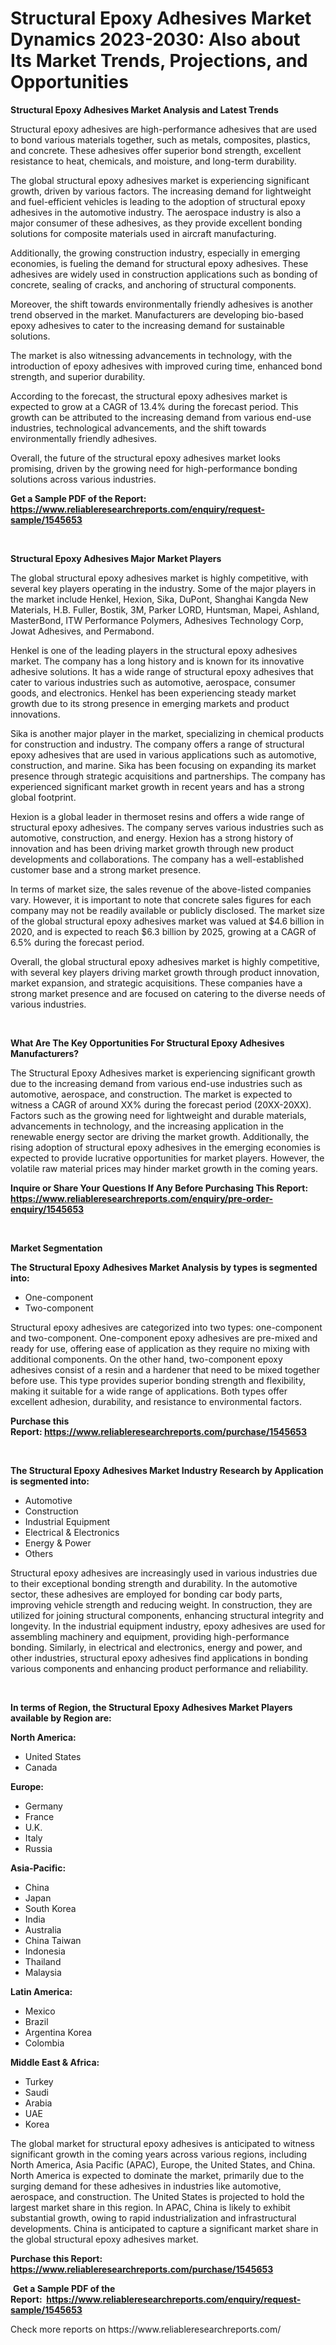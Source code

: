 <p><h1>Structural Epoxy Adhesives Market Dynamics 2023-2030: Also about Its Market Trends, Projections, and Opportunities</h1></p><p><strong>Structural Epoxy Adhesives Market Analysis and Latest Trends</strong></p>
<p><p>Structural epoxy adhesives are high-performance adhesives that are used to bond various materials together, such as metals, composites, plastics, and concrete. These adhesives offer superior bond strength, excellent resistance to heat, chemicals, and moisture, and long-term durability.</p><p>The global structural epoxy adhesives market is experiencing significant growth, driven by various factors. The increasing demand for lightweight and fuel-efficient vehicles is leading to the adoption of structural epoxy adhesives in the automotive industry. The aerospace industry is also a major consumer of these adhesives, as they provide excellent bonding solutions for composite materials used in aircraft manufacturing.</p><p>Additionally, the growing construction industry, especially in emerging economies, is fueling the demand for structural epoxy adhesives. These adhesives are widely used in construction applications such as bonding of concrete, sealing of cracks, and anchoring of structural components.</p><p>Moreover, the shift towards environmentally friendly adhesives is another trend observed in the market. Manufacturers are developing bio-based epoxy adhesives to cater to the increasing demand for sustainable solutions.</p><p>The market is also witnessing advancements in technology, with the introduction of epoxy adhesives with improved curing time, enhanced bond strength, and superior durability.</p><p>According to the forecast, the structural epoxy adhesives market is expected to grow at a CAGR of 13.4% during the forecast period. This growth can be attributed to the increasing demand from various end-use industries, technological advancements, and the shift towards environmentally friendly adhesives.</p><p>Overall, the future of the structural epoxy adhesives market looks promising, driven by the growing need for high-performance bonding solutions across various industries.</p></p>
<p><strong>Get a Sample PDF of the Report:&nbsp; <a href="https://www.reliableresearchreports.com/enquiry/request-sample/1545653">https://www.reliableresearchreports.com/enquiry/request-sample/1545653</a></strong></p>
<p>&nbsp;</p>
<p><strong>Structural Epoxy Adhesives Major Market Players</strong></p>
<p><p>The global structural epoxy adhesives market is highly competitive, with several key players operating in the industry. Some of the major players in the market include Henkel, Hexion, Sika, DuPont, Shanghai Kangda New Materials, H.B. Fuller, Bostik, 3M, Parker LORD, Huntsman, Mapei, Ashland, MasterBond, ITW Performance Polymers, Adhesives Technology Corp, Jowat Adhesives, and Permabond.</p><p>Henkel is one of the leading players in the structural epoxy adhesives market. The company has a long history and is known for its innovative adhesive solutions. It has a wide range of structural epoxy adhesives that cater to various industries such as automotive, aerospace, consumer goods, and electronics. Henkel has been experiencing steady market growth due to its strong presence in emerging markets and product innovations.</p><p>Sika is another major player in the market, specializing in chemical products for construction and industry. The company offers a range of structural epoxy adhesives that are used in various applications such as automotive, construction, and marine. Sika has been focusing on expanding its market presence through strategic acquisitions and partnerships. The company has experienced significant market growth in recent years and has a strong global footprint.</p><p>Hexion is a global leader in thermoset resins and offers a wide range of structural epoxy adhesives. The company serves various industries such as automotive, construction, and energy. Hexion has a strong history of innovation and has been driving market growth through new product developments and collaborations. The company has a well-established customer base and a strong market presence.</p><p>In terms of market size, the sales revenue of the above-listed companies vary. However, it is important to note that concrete sales figures for each company may not be readily available or publicly disclosed. The market size of the global structural epoxy adhesives market was valued at $4.6 billion in 2020, and is expected to reach $6.3 billion by 2025, growing at a CAGR of 6.5% during the forecast period.</p><p>Overall, the global structural epoxy adhesives market is highly competitive, with several key players driving market growth through product innovation, market expansion, and strategic acquisitions. These companies have a strong market presence and are focused on catering to the diverse needs of various industries.</p></p>
<p>&nbsp;</p>
<p><strong>What Are The Key Opportunities For Structural Epoxy Adhesives Manufacturers?</strong></p>
<p><p>The Structural Epoxy Adhesives market is experiencing significant growth due to the increasing demand from various end-use industries such as automotive, aerospace, and construction. The market is expected to witness a CAGR of around XX% during the forecast period (20XX-20XX). Factors such as the growing need for lightweight and durable materials, advancements in technology, and the increasing application in the renewable energy sector are driving the market growth. Additionally, the rising adoption of structural epoxy adhesives in the emerging economies is expected to provide lucrative opportunities for market players. However, the volatile raw material prices may hinder market growth in the coming years.</p></p>
<p><strong>Inquire or Share Your Questions If Any Before Purchasing This Report: <a href="https://www.reliableresearchreports.com/enquiry/pre-order-enquiry/1545653">https://www.reliableresearchreports.com/enquiry/pre-order-enquiry/1545653</a></strong></p>
<p>&nbsp;</p>
<p><strong>Market Segmentation</strong></p>
<p><strong>The Structural Epoxy Adhesives Market Analysis by types is segmented into:</strong></p>
<p><ul><li>One-component</li><li>Two-component</li></ul></p>
<p><p>Structural epoxy adhesives are categorized into two types: one-component and two-component. One-component epoxy adhesives are pre-mixed and ready for use, offering ease of application as they require no mixing with additional components. On the other hand, two-component epoxy adhesives consist of a resin and a hardener that need to be mixed together before use. This type provides superior bonding strength and flexibility, making it suitable for a wide range of applications. Both types offer excellent adhesion, durability, and resistance to environmental factors.</p></p>
<p><strong>Purchase this Report:&nbsp;<a href="https://www.reliableresearchreports.com/purchase/1545653">https://www.reliableresearchreports.com/purchase/1545653</a></strong></p>
<p>&nbsp;</p>
<p><strong>The Structural Epoxy Adhesives Market Industry Research by Application is segmented into:</strong></p>
<p><ul><li>Automotive</li><li>Construction</li><li>Industrial Equipment</li><li>Electrical & Electronics</li><li>Energy & Power</li><li>Others</li></ul></p>
<p><p>Structural epoxy adhesives are increasingly used in various industries due to their exceptional bonding strength and durability. In the automotive sector, these adhesives are employed for bonding car body parts, improving vehicle strength and reducing weight. In construction, they are utilized for joining structural components, enhancing structural integrity and longevity. In the industrial equipment industry, epoxy adhesives are used for assembling machinery and equipment, providing high-performance bonding. Similarly, in electrical and electronics, energy and power, and other industries, structural epoxy adhesives find applications in bonding various components and enhancing product performance and reliability.</p></p>
<p>&nbsp;</p>
<p><strong>In terms of Region, the Structural Epoxy Adhesives Market Players available by Region are:</strong></p>
<p>
    <p> <strong> North America: </strong>
        <ul>
            <li>United States</li>
            <li>Canada</li>
        </ul>
        </p> 
    <p> <strong> Europe: </strong>
        <ul>
            <li>Germany</li>
            <li>France</li>
            <li>U.K.</li>
            <li>Italy</li>
            <li>Russia</li>
        </ul>
        </p> 
    <p> <strong> Asia-Pacific: </strong>
        <ul>
            <li>China</li>
            <li>Japan</li>
            <li>South Korea</li>
            <li>India</li>
            <li>Australia</li>
            <li>China Taiwan</li>
            <li>Indonesia</li>
            <li>Thailand</li>
            <li>Malaysia</li>
        </ul>
        </p> 
    <p> <strong> Latin America: </strong>
        <ul>
            <li>Mexico</li>
            <li>Brazil</li>
            <li>Argentina Korea</li>
            <li>Colombia</li>
        </ul>
        </p> 
    <p> <strong> Middle East & Africa: </strong>
        <ul>
            <li>Turkey</li>
            <li>Saudi</li>
            <li>Arabia</li>
            <li>UAE</li>
            <li>Korea</li>
        </ul>
    </p>
    </p>
<p><p>The global market for structural epoxy adhesives is anticipated to witness significant growth in the coming years across various regions, including North America, Asia Pacific (APAC), Europe, the United States, and China. North America is expected to dominate the market, primarily due to the surging demand for these adhesives in industries like automotive, aerospace, and construction. The United States is projected to hold the largest market share in this region. In APAC, China is likely to exhibit substantial growth, owing to rapid industrialization and infrastructural developments. China is anticipated to capture a significant market share in the global structural epoxy adhesives market.</p></p>
<p><strong>Purchase this Report: <a href="https://www.reliableresearchreports.com/purchase/1545653">https://www.reliableresearchreports.com/purchase/1545653</a></strong></p>
<p>&nbsp;<strong>Get a Sample PDF of the Report:&nbsp;&nbsp;<a href="https://www.reliableresearchreports.com/enquiry/request-sample/1545653">https://www.reliableresearchreports.com/enquiry/request-sample/1545653</a></strong></p>
<p><strong></strong></p>
<p>Check more reports on https://www.reliableresearchreports.com/</p>